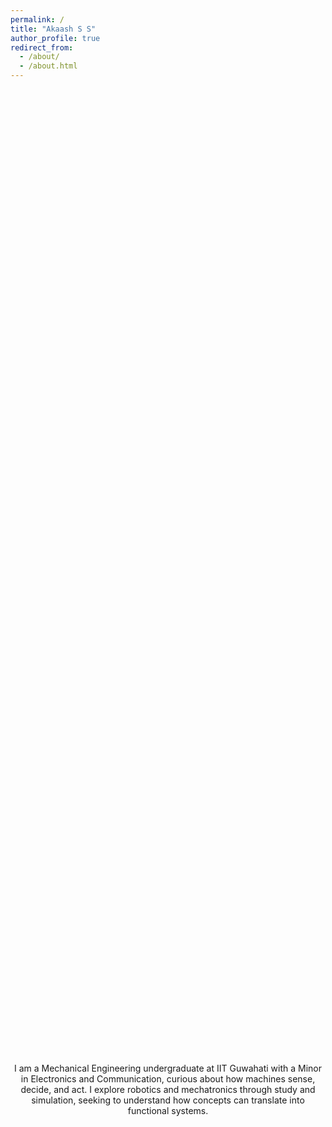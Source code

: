 ```yaml
---
permalink: /
title: "Akaash S S"
author_profile: true
redirect_from: 
  - /about/
  - /about.html
---
```


<div style="display: flex; justify-content: center; align-items: center; height: 80vh; text-align: center;">
  <p>
    I am a Mechanical Engineering undergraduate at IIT Guwahati with a Minor in Electronics and Communication, curious about how machines sense, decide, and act. I explore robotics and mechatronics through study and simulation, seeking to understand how concepts can translate into functional systems.
  </p>
</div>


